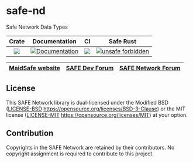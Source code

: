 # safe-nd
Safe Network Data Types

|Crate|Documentation|CI|Safe Rust|
|:-:|:-:|:-:|:-:|
|[![](http://meritbadge.herokuapp.com/safe-nd)](https://crates.io/crates/safe-nd)|[![Documentation](https://docs.rs/safe-nd/badge.svg)](https://docs.rs/safe-nd)|![](https://github.com/maidsafe/safe-nd/workflows/Master/badge.svg)|[![unsafe forbidden](https://img.shields.io/badge/unsafe-forbidden-error.svg)](https://github.com/rust-secure-code/safety-dance/)|

| [MaidSafe website](https://maidsafe.net) | [SAFE Dev Forum](https://forum.safedev.org) | [SAFE Network Forum](https://safenetforum.org) |
|:-:|:-:|:-:|

## License

This SAFE Network library is dual-licensed under the Modified BSD ([LICENSE-BSD](LICENSE-BSD) https://opensource.org/licenses/BSD-3-Clause) or the MIT license ([LICENSE-MIT](LICENSE-MIT) https://opensource.org/licenses/MIT) at your option.

## Contribution

Copyrights in the SAFE Network are retained by their contributors. No copyright assignment is required to contribute to this project.
